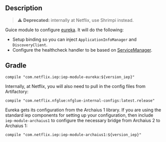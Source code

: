 
## Description

> :warning: **Deprecated:** internally at Netflix, use Shrimpi instead.

Guice module to configure [eureka](https://github.com/Netflix/eureka). It will do the following:

* Setup binding so you can inject `ApplicationInfoManager` and `DiscoveryClient`.
* Configure the healthcheck handler to be based on
  [ServiceManager](https://github.com/Netflix/iep/tree/master/iep-service).

## Gradle

```
compile "com.netflix.iep:iep-module-eureka:${version_iep}"
```

Internally, at Netflix, you will also need to pull in the config files from Artifactory:

```
compile "com.netflix.nfglue:nfglue-internal-configs:latest.release"
```

Eureka gets its configuration from the Archaius 1 library. If you are using the standard
iep components for setting up your configuration, then include `iep-module-archaius1` to
configure the necessary bridge from Archaius 2 to Archaius 1:

```
compile "com.netflix.iep:iep-module-archaius1:${version_iep}"
```
